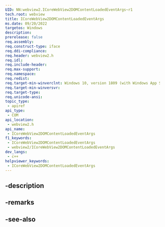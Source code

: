 ```yaml
---
UID: NN:webview2.ICoreWebView2DOMContentLoadedEventArgs~r1
tech.root: webview
title: ICoreWebView2DOMContentLoadedEventArgs
ms.date: 09/20/2022
targetos: Windows
description: 
prerelease: false
req.assembly: 
req.construct-type: iface
req.ddi-compliance: 
req.header: webview2.h
req.idl: 
req.include-header: 
req.max-support: 
req.namespace: 
req.redist: 
req.target-min-winverclnt: Windows 10, version 1809 (with Windows App SDK 1.1 or later)
req.target-min-winversvr: 
req.target-type: 
req.unicode-ansi: 
topic_type:
 - apiref
api_type:
 - COM
api_location:
 - webview2.h
api_name:
 - ICoreWebView2DOMContentLoadedEventArgs
f1_keywords:
 - ICoreWebView2DOMContentLoadedEventArgs
 - webview2/ICoreWebView2DOMContentLoadedEventArgs
dev_langs:
 - c++
helpviewer_keywords:
 - ICoreWebView2DOMContentLoadedEventArgs
---
```


## -description

## -remarks

## -see-also

